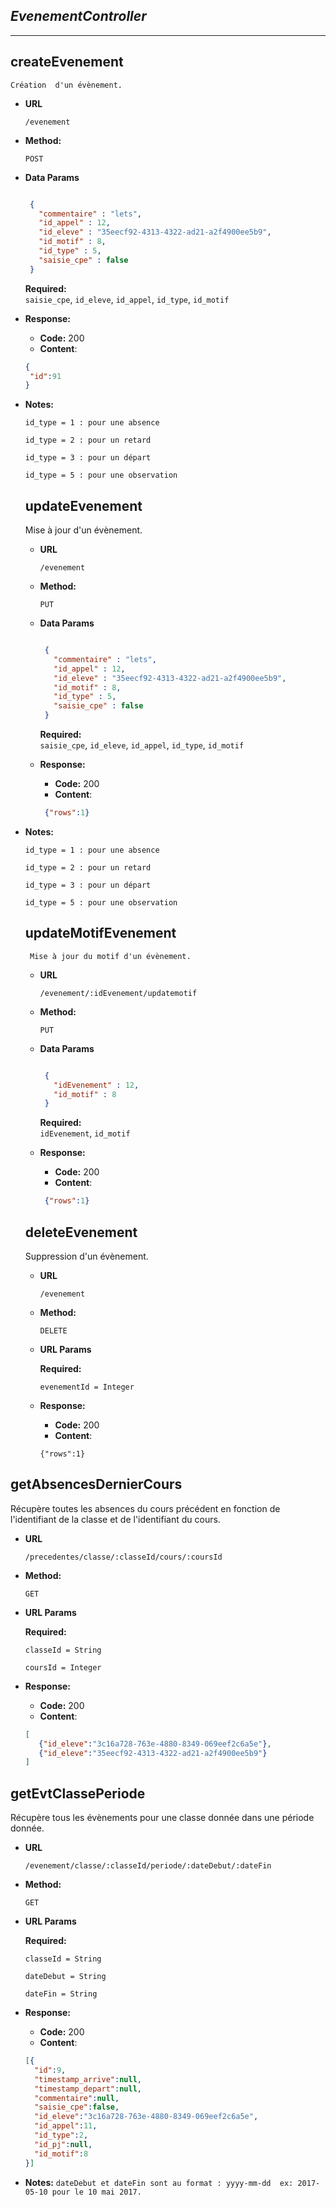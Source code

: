 *EvenementController*
 -------- 
 ---- 
  **createEvenement**
  ---- 
    Création  d'un évènement.
   
  * **URL**
   
    `/evenement`
   
  * **Method:**
     
    `POST` 
 
  * **Data Params**
     ```json
     
      {
        "commentaire" : "lets",
        "id_appel" : 12,
        "id_eleve" : "35eecf92-4313-4322-ad21-a2f4900ee5b9",
        "id_motif" : 8,  
        "id_type" : 5, 
        "saisie_cpe" : false
      }
      ```
      **Required:**           
             `saisie_cpe`,
             `id_eleve`,
             `id_appel`,
             `id_type`,
             `id_motif`
             
  * **Response:**
     
      * **Code:** 200 <br />
      * **Content**:  
      ```json
      {
       "id":91 
      }
      ```
 * **Notes:**
      
      `id_type = 1 : pour une absence`   
         
      `id_type = 2 : pour un retard`
      
      `id_type = 3 : pour un départ`
      
      `id_type = 5 : pour une observation`
  
   **updateEvenement**
   ---- 
     Mise à jour  d'un évènement.
    
   * **URL**
    
     `/evenement`
    
   * **Method:**
      
     `PUT` 
  
   * **Data Params**
      ```json
      
       {
         "commentaire" : "lets",
         "id_appel" : 12,
         "id_eleve" : "35eecf92-4313-4322-ad21-a2f4900ee5b9",
         "id_motif" : 8,  
         "id_type" : 5, 
         "saisie_cpe" : false
       }
       ```
       **Required:**           
              `saisie_cpe`,
              `id_eleve`,
              `id_appel`,
              `id_type`,
              `id_motif`
              
   * **Response:**
      
       * **Code:** 200 <br />
       * **Content**:  
       ```json
        {"rows":1}
       ```
  * **Notes:**
       
       `id_type = 1 : pour une absence`   
          
       `id_type = 2 : pour un retard`
       
       `id_type = 3 : pour un départ`
       
       `id_type = 5 : pour une observation`
    
    **updateMotifEvenement**
       ---- 
         Mise à jour du motif d'un évènement.
        
       * **URL**
        
         `/evenement/:idEvenement/updatemotif`
        
       * **Method:**
          
         `PUT` 
      
       * **Data Params**
          ```json
          
           {
             "idEvenement" : 12,
             "id_motif" : 8
           }
           ```
           **Required:**           
                  `idEvenement`,
                  `id_motif`
                  
       * **Response:**
          
           * **Code:** 200 <br />
           * **Content**:  
           ```json
            {"rows":1}
           ```    
    
    **deleteEvenement**
    ---- 
      Suppression d'un évènement.
     
    * **URL**
     
      `/evenement`
     
    * **Method:**
       
      `DELETE` 
   
    *  **URL Params**
     
        **Required:**
      
       `evenementId = Integer`
       
    * **Response:**
       
        * **Code:** 200 <br />
        * **Content**:  
        ```
        {"rows":1}
        ```
**getAbsencesDernierCours**
---- 
  Récupère toutes les absences du cours précédent en fonction de l'identifiant de la classe et de l'identifiant du cours.
 
* **URL**
 
  `/precedentes/classe/:classeId/cours/:coursId `
 
* **Method:**
   
  `GET` 
   
*  **URL Params**
 
    **Required:**
  
   `classeId = String`
   
   `coursId = Integer`
   
   
* **Response:**
   
    * **Code:** 200 <br />
    * **Content**:  
    ```json
    [
       {"id_eleve":"3c16a728-763e-4880-8349-069eef2c6a5e"},
       {"id_eleve":"35eecf92-4313-4322-ad21-a2f4900ee5b9"}
    ]
    ```

**getEvtClassePeriode**
---- 
  Récupère tous les évènements pour une classe donnée dans une période donnée.
 
* **URL**
 
  `/evenement/classe/:classeId/periode/:dateDebut/:dateFin `
 
* **Method:**
   
  `GET` 
   
*  **URL Params**
 
    **Required:**
  
   `classeId = String`
   
   `dateDebut = String`
   
   `dateFin = String`
   
* **Response:**
   
    * **Code:** 200 <br />
    * **Content**:  
    ```json
    [{    
      "id":9,
      "timestamp_arrive":null,
      "timestamp_depart":null,
      "commentaire":null,
      "saisie_cpe":false,
      "id_eleve":"3c16a728-763e-4880-8349-069eef2c6a5e",
      "id_appel":11,
      "id_type":2,
      "id_pj":null,
      "id_motif":8
    }]
    ```
 
* **Notes:**
  `dateDebut et dateFin sont au format : yyyy-mm-dd 
         ex: 2017-05-10 pour le 10 mai 2017.` 
  
 